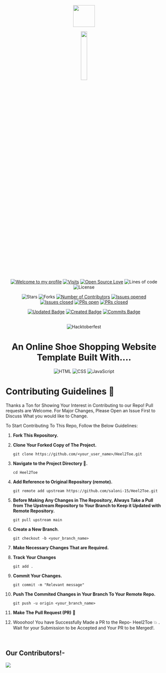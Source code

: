 <div align="center">
 <img src="images/logo.ico" height=70px />
</div>
<p align = 'center'>
 <a href='https://saloni-15.github.io/Heel2Toe/'>
    <img src = "https://img.shields.io/badge/Heel2Toe-4B275F?style=round" width = '20%'/></a> 
</p>

<div align="center">

[![Welcome to my profile](https://img.shields.io/badge/Hello,Programmer!-Welcome-blue.svg?style=flat&logo=github)](https://github.com/saloni-15)
[![Visits](https://komarev.com/ghpvc/?username=saloni-15&label=You%20Are%20Visitor%20No.&color=f20707&logo=github&style=flat-square)](https://github.com/saloni-15/Heel2Toe)
[![Open Source Love](https://badges.frapsoft.com/os/v2/open-source.svg?v=103)](https://github.com/saloni-15/Heel2Toe)
![Lines of code](https://img.shields.io/tokei/lines/github/saloni-15/Heel2Toe?color=red&label=Lines%20of%20Code)
![License](https://img.shields.io/badge/License-MIT-red.svg)
<br/>

![Stars](https://img.shields.io/github/stars/saloni-15/Heel2Toe?style=flat&label=Stars&logo=github)
![Forks](https://img.shields.io/github/forks/saloni-15/Heel2Toe?style=flat&label=Forks&logo=github)
[![Number of Contributors](https://img.shields.io/github/contributors/saloni-15/Heel2Toe?style=flat&label=Contributors)](https://github.com/saloni-15/Heel2Toe/graphs/contributors)
[![Issues opened](https://img.shields.io/github/issues/saloni-15/Heel2Toe?label=Issues)](https://github.com/saloni-15/Heel2Toe)
[![Issues closed](https://img.shields.io/github/issues-closed/saloni-15/Heel2Toe?label=Issues)](https://github.com/saloni-15/Heel2Toe/issues)
[![PRs open](https://img.shields.io/github/issues-pr/saloni-15/Heel2Toe?label=Pull%20Requests)](https://github.com/saloni-15/Heel2Toe/pulls)
[![PRs closed](https://img.shields.io/github/issues-pr-closed/saloni-15/Heel2Toe?label=Pull%20Requests)](https://github.com/saloni-15/Heel2Toe/pulls)
<br/>

[![Updated Badge](https://img.shields.io/github/last-commit/saloni-15/Heel2Toe?label=Last%20Updated&style=flat)](https://github.com/saloni-15/Hell2Toe/commits)
[![Created Badge](https://badges.pufler.dev/created/saloni-15/Heel2Toe)](https://github.com/saloni-15/Heel2Toe)
[![Commits Badge](https://badges.pufler.dev/commits/monthly/saloni-15)](https://github.com/saloni-15/Heel2Toe)
<br/>
<br/>

![Hacktoberfest](https://img.shields.io/badge/Hacktoberfest-21-red)
</div>

<h1 align="center">An Online Shoe Shopping Website Template Built With.... </h3>
<div align="center"> 

![HTML](https://img.shields.io/badge/-HTML-E34C26?style=for-the-badge&logo=HTML5&logoColor=white)
![CSS](https://img.shields.io/badge/-CSS-1572B6?style=for-the-badge&logo=CSS3&logoColor=white)
![JavaScript](https://img.shields.io/badge/JavaScript-F7DF1E?style=for-the-badge&logo=javascript&logoColor=black) 

</div>

# Contributing Guidelines 📝
Thanks a Ton for Showing Your Interest in Contributing to our Repo! Pull requests are Welcome. For Major Changes, Please Open an Issue First to Discuss What you would like to Change.

To Start Contributing To This Repo, Follow the Below Guidelines:

1. **Fork This Repository.**

2. **Clone Your Forked Copy of The Project.**
   ```
   git clone https://github.com/<your_user_name>/Heel2Toe.git
   ```

3. **Navigate to the Project Directory 📁.**
   ```
   cd Heel2Toe
   ```
4. **Add Reference to Original Repository (remote).**
   ```
   git remote add upstream https://github.com/saloni-15/Heel2Toe.git
   ```
5. **Before Making Any Changes in The Repository, Always Take a Pull from The Upstream Repository to Your Branch to Keep it Updated with Remote Repository.**
   ```
   git pull upstream main
   ```
6. **Create a New Branch**.
   ```
   git checkout -b <your_branch_name>
   ```
7. **Make Necessary Changes That are Required.**

8. **Track Your Changes**
   ```
   git add .
   ```
9. **Commit Your Changes.**
   ```
   git commit -m "Relevant message"
   ```
10. **Push The Commited Changes in Your Branch To Your Remote Repo.**
    ```
    git push -u origin <your_branch_name>
    ```
11. **Make The Pull Request (PR)** 🚀
12. Wooohoo! You have Successfully Made a PR to the Repo- Heel2Toe 💥 . Wait for your Submission to be Accepted and Your PR to be Merged!.

<br/>

## Our Contributors!-

<a href="https://github.com/saloni-15/Heel2Toe">
  <img src="https://contrib.rocks/image?repo=saloni-15/Heel2Toe" />
</a>